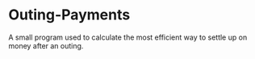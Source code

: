 # Outing-Payments
A small program used to calculate the most efficient way to settle up on money after an outing.
